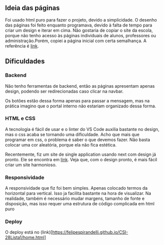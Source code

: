 ## Ideia das páginas

Foi usado html puro para fazer o projeto, devido a simplicidade. O desenho das páginas
foi feito enquanto programava, devido à falta de tempo para criar um design e iterar 
em cima.
Não gostaria de copiar o site da escola, porque não tenho acesso às páginas individuais
de alunos, professores ou administração.Porém, copiei a página inicial com certa semalhança.
A referência é [link](https://www.colegioarena.com.br/).


## Dificuldades

### Backend

Não tenho ferramentas de backend, então as páginas apresentam apenas design, podendo
ser redirecionadas caso clicar na navbar.

Os botões estão dessa forma apenas para passar a mensagem, mas na prática imagino que 
o portal interno não estariam organizado dessa forma.

### HTML e CSS

A tecnologia é fácil de usar e o linter do VS Code auxilia bastante no design, mas o css
acaba se tornando uma dificuldade. Acho que mais que programar em css, o problema é saber
o que devemos fazer. Não basta colocar uma cor aleatória, porque ela não fica estética. 

Recentemente, fiz um site de single application usando next com design já pronto. Ele se
encontra em [link](https://faroltech.com/). Veja que, com o design pronto, é mais fácil 
criar um site harmonioso.

### Responsividade

A responsividade que fiz foi bem simples. Apenas colocado termos da horizontal para vertical.
Isso ja facilita bastante na hora de visualizar. Na realidade, também é necessário mudar margens,
tamanho de fonte e disposição, mas isso requer uma estrutura de código complicada em html puro

### Deploy

O deploy está no (link)[https://felipespirandelli.github.io/CSI-28Lista1/home.html]
